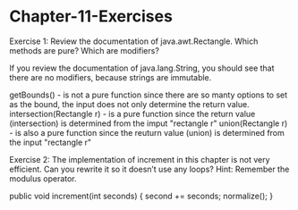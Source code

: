 # Chapter-11-Exercises

Exercise 1:
Review the documentation of java.awt.Rectangle. Which methods are pure? Which are modifiers?

If you review the documentation of java.lang.String, you should see that there are no modifiers, because strings are immutable.

getBounds() - is not a pure function since there are so manty options to set as the bound, the input does not only determine the return value.
intersection(Rectangle r) - is a pure function since the return value (intersection) is determined from the imput "rectangle r"
union(Rectangle r) - is also a pure function since the reuturn value (union) is determined from the input "rectangle r"

Exercise 2:
The implementation of increment in this chapter is not very efficient. Can you rewrite it so it doesn’t use any loops? Hint: Remember the modulus operator.

public void increment(int seconds) {
    second += seconds;
    normalize();
}

 
